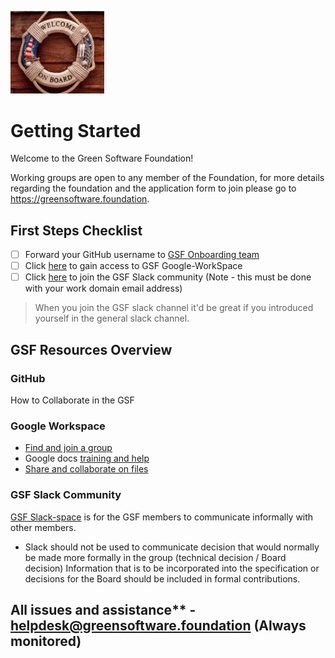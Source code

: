 [<img src="./img/Onboard image.png" alt="drawing" width="150"/>](https://greensoftware.foundation)

# Getting Started

Welcome to the Green Software Foundation!

Working groups are open to any member of the Foundation, for more details regarding the foundation and the application form to join please go to https://greensoftware.foundation.

## First Steps Checklist

- [ ] Forward your GitHub username to [GSF Onboarding team](mailto:helpdesk@greensoftware.foundation)
- [ ] Click [here]() to gain access to GSF Google-WorkSpace
- [ ] Click [here](https://join.slack.com/t/greensoftwarefdn/signup) to join the GSF Slack community (Note - this must be done with your work domain email address)
> When you join the GSF slack channel it'd be great if you introduced yourself in the general slack channel.

## GSF Resources Overview

### GitHub
How to Collaborate in the GSF


### Google Workspace
 - [Find and join a group](https://support.google.com/a/users/answer/9304806?hl=en&ref_topic=9296547)
 - Google docs [training and help](https://support.google.com/a/users/answer/9282958?hl=en)
 - [Share and collaborate on files](https://support.google.com/a/users/answer/9305987?hl=en)

### GSF Slack Community 

[GSF Slack-space](https://join.slack.com/t/greensoftwarefdn/signup) is for the GSF members to communicate informally with other members.  

- Slack should not be used to communicate decision that would normally be made more formally in the group (technical decision / Board decision)
Information that is to be incorporated into the specification or decisions for the Board should be included in formal contributions. 


## All issues and assistance** - helpdesk@greensoftware.foundation (Always monitored)


